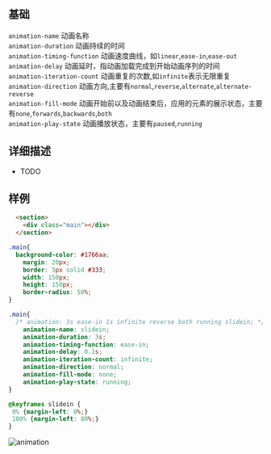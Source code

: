 
## 基础

`animation-name` 动画名称  
`animation-duration` 动画持续的时间  
`animation-timing-function` 动画速度曲线，如`linear`,`ease-in`,`ease-out`  
`animation-delay` 动画延时，指动画加载完成到开始动画序列的时间  
`animation-iteration-count` 动画重复的次数,如`infinite`表示无限重复  
`animation-direction` 动画方向,主要有`normal`,`reverse`,`alternate`,`alternate-reverse`  
`animation-fill-mode` 动画开始前以及动画结束后，应用的元素的展示状态，主要有`none`,`forwards`,`backwards`,`both`  
`animation-play-state` 动画播放状态，主要有`paused`,`running`  

## 详细描述
- TODO 

## 样例

```html
  <section>
    <div class="main"></div>
  </section>
```

```css
.main{
  background-color: #1766aa;
    margin: 20px;
    border: 5px solid #333;
    width: 150px;
    height: 150px;
    border-radius: 50%;
}

.main{
  /* animation: 3s ease-in 1s infinite reverse both running slidein; */
    animation-name: slidein;
    animation-duration: 3s;
    animation-timing-function: ease-in;
    animation-delay: 0.1s;
    animation-iteration-count: infinite;
    animation-direction: normal;
    animation-fill-mode: none;
    animation-play-state: running;
}

@keyframes slidein {
 0% {margin-left: 0%;}
 100% {margin-left: 80%;}
}
```

![animation](https://user-images.githubusercontent.com/16630659/59418639-f21ff880-8dfb-11e9-8771-3fccb3da8088.gif)



